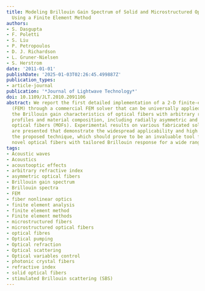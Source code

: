 ```yaml
---
title: Modeling Brillouin Gain Spectrum of Solid and Microstructured Optical Fibers
  Using a Finite Element Method
authors:
- S. Dasgupta
- F. Poletti
- S. Liu
- P. Petropoulos
- D. J. Richardson
- L. Gruner-Nielsen
- S. Herstrom
date: '2011-01-01'
publishDate: '2025-01-03T02:26:45.499887Z'
publication_types:
- article-journal
publication: '*Journal of Lightwave Technology*'
doi: 10.1109/JLT.2010.2091106
abstract: We report the first detailed implementation of a 2-D finite-element method
  (FEM) through a commercial FEM solver that can be universally applied to calculate
  the Brillouin gain characteristics of optical fibers with arbitrary refractive index
  profiles and material composition, including radially asymmetric and microstructured
  optical fibers (MOFs). Experimental results on various fabricated solid and MOFs
  are presented that demonstrate the widespread applicability and high accuracy of
  the proposed technique, which should prove to be an invaluable tool for designing
  novel optical fibers with tailored Brillouin response for a wide range of applications.
tags:
- Acoustic waves
- Acoustics
- acoustooptic effects
- arbitrary refractive index
- asymmetric optical fibers
- Brillouin gain spectrum
- Brillouin spectra
- FEM
- fiber nonlinear optics
- finite element analysis
- finite element method
- Finite element methods
- microstructured fibers
- microstructured optical fibers
- optical fibres
- Optical pumping
- Optical refraction
- Optical scattering
- Optical variables control
- photonic crystal fibers
- refractive index
- solid optical fibers
- stimulated Brillouin scattering (SBS)
---
```

